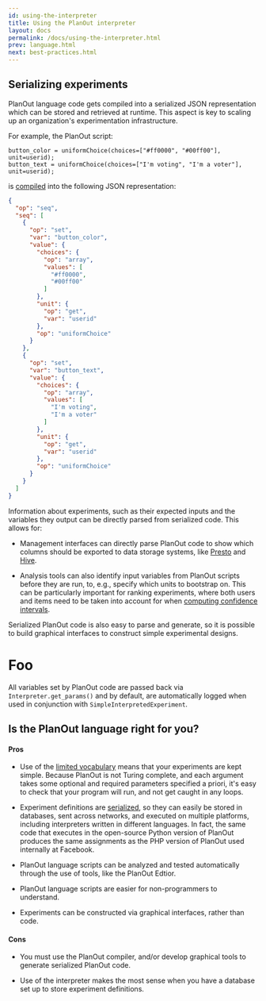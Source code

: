 ```yaml
---
id: using-the-interpreter
title: Using the PlanOut interpreter
layout: docs
permalink: /docs/using-the-interpreter.html
prev: language.html
next: best-practices.html
---
```


## Serializing experiments
PlanOut language code gets compiled into a serialized JSON representation
which can be stored and retrieved at runtime.
This aspect is key to scaling up an organization's experimentation infrastructure.

For example, the PlanOut script:

```
button_color = uniformChoice(choices=["#ff0000", "#00ff00"], unit=userid);
button_text = uniformChoice(choices=["I'm voting", "I'm a voter"], unit=userid);
```

is [compiled](http://facebook.github.io/planout/demo/planout-compiler.html) into the following JSON representation:

```json
{
  "op": "seq",
  "seq": [
    {
      "op": "set",
      "var": "button_color",
      "value": {
        "choices": {
          "op": "array",
          "values": [
            "#ff0000",
            "#00ff00"
          ]
        },
        "unit": {
          "op": "get",
          "var": "userid"
        },
        "op": "uniformChoice"
      }
    },
    {
      "op": "set",
      "var": "button_text",
      "value": {
        "choices": {
          "op": "array",
          "values": [
            "I'm voting",
            "I'm a voter"
          ]
        },
        "unit": {
          "op": "get",
          "var": "userid"
        },
        "op": "uniformChoice"
      }
    }
  ]
}
```

Information about experiments, such as their expected inputs and the
variables they output can be directly parsed from serialized code. This allows
for:

 -  Management interfaces can directly parse PlanOut code to show which columns
  should be exported to data storage systems, like [Presto](http://prestodb.io)
  and [Hive](https://hive.apache.org).

 - Analysis tools can also identify input
  variables from PlanOut scripts before they are run, to, e.g., specify which
  units to bootstrap on. This can be particularly important for ranking
  experiments, where both users and items need to be taken into account for
  when [computing confidence intervals](http://arxiv.org/pdf/1304.7406v3.pdf).

 Serialized PlanOut code is also easy to parse and generate, so it is possible to
 build graphical interfaces to construct simple experimental designs.

# Foo
All variables set by PlanOut code are passed back via `Interpreter.get_params()` and by default, are automatically logged when used in conjunction with `SimpleInterpretedExperiment`.


## Is the PlanOut language right for you?

#### Pros
 - Use of the [limited vocabulary](planout-language.html) means that your experiments are kept simple.
  Because PlanOut is not Turing complete, and each argument takes some optional
  and required parameters specified a priori, it's easy to check that your
  program will run, and not get caught in any loops.

 - Experiment definitions are [serialized](serialization.html),
  so they can easily be stored in databases, sent across networks, and executed
  on multiple platforms, including
  interpreters written in different languages. In fact, the same code that
  executes in the open-source Python version of PlanOut produces the same
  assignments as the PHP version of PlanOut used internally at Facebook.

 - PlanOut language scripts can be analyzed and tested automatically through
  the use of tools, like the PlanOut Edtior.

 - PlanOut language scripts are easier for non-programmers to understand.

 - Experiments can be constructed via graphical interfaces, rather than code.


#### Cons
 - You must use the PlanOut compiler, and/or develop graphical tools to generate
  serialized PlanOut code.

 - Use of the interpreter makes the most sense when you have a database set up
 to store experiment definitions.
